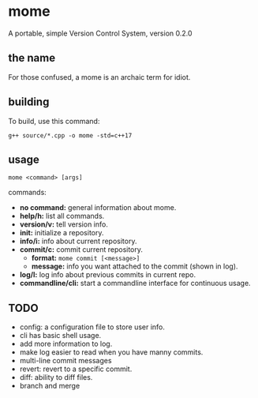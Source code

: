 # mome
A portable, simple Version Control System, version 0.2.0  

## the name  
For those confused, a mome is an archaic term for idiot.  

## building
To build, use this command: 
```
g++ source/*.cpp -o mome -std=c++17
```

## usage  
```
mome <command> [args]
```
commands:
- **no command:** general information about mome.  
- **help/h:** list all commands.  
- **version/v:** tell version info.  
- **init:** initialize a repository.  
- **info/i:** info about current repository.
- **commit/c:** commit current repository.
    - **format:** `mome commit [<message>]`
    - **message:** info you want attached to the commit (shown in log).
- **log/l:** log info about previous commits in current repo. 
- **commandline/cli:** start a commandline interface for continuous usage.

## TODO  
- config: a configuration file to store user info.
- cli has basic shell usage.  
- add more information to log.
- make log easier to read when you have manny commits.
- multi-line commit messages
- revert: revert to a specific commit.
- diff: ability to diff files.
- branch and merge